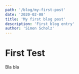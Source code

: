 ```yaml
---
path: '/blog/my-first-post'
date: '2020-02-08'
title: 'My first blog post'
description: 'First blog entry'
author: 'Simon Scholz'
---
```


# First Test

Bla bla
